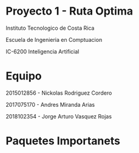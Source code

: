 # Proyecto 1 - Ruta Optima

Instituto Tecnologico de Costa Rica

Escuela de Ingenieria en Comptuacion

IC-6200 Inteligencia Artificial

# Equipo

2015012856 - Nickolas Rodriguez Cordero

2017075170 - Andres Miranda Arias

2018102354 - Jorge Arturo Vasquez Rojas

# Paquetes Importanets


